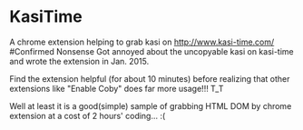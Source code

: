 # KasiTime
A chrome extension helping to grab kasi on http://www.kasi-time.com/
#Confirmed Nonsense
Got annoyed about the uncopyable kasi on kasi-time and wrote the extension in Jan. 2015.

Find the extension helpful (for about 10 minutes) before realizing that other extensions like "Enable Coby" does far more usage!!! T_T

Well at least it is a good(simple) sample of grabbing HTML DOM by chrome extension at a cost of 2 hours' coding... :(
